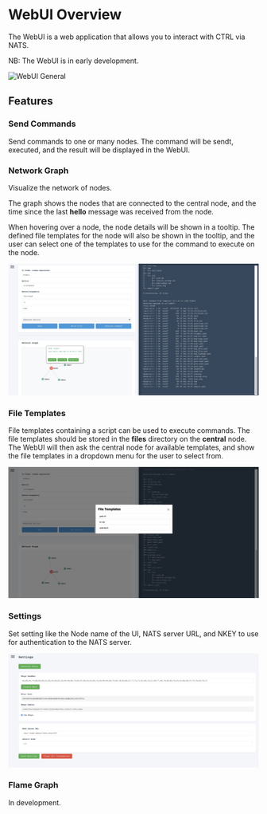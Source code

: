 # WebUI Overview

The WebUI is a web application that allows you to interact with CTRL via NATS.

NB: The WebUI is in early development.

![WebUI General](https://github.com/postmannen/ctrl/blob/main/doc/webui_general.png)

## Features

### Send Commands

Send commands to one or many nodes. The command will be sendt, executed, and the result will be displayed in the WebUI.

### Network Graph

Visualize the network of nodes.

The graph shows the nodes that are connected to the central node, and the time since the last **hello** message was received from the node.

When hovering over a node, the node details will be shown in a tooltip. The defined file templates for the node will also be shown in the tooltip, and the user can select one of the templates to use for the command to execute on the node.

![WebUI Network Graph](https://github.com/postmannen/ctrl/blob/main/doc/webui-network-graph-infobox.png)

### File Templates

File templates containing a script can be used to execute commands. The file templates should be stored in the **files** directory on the **central** node. The WebUI will then ask the central node for available templates, and show the file templates in a dropdown menu for the user to select from.

![WebUI File Templates](https://github.com/postmannen/ctrl/blob/main/doc/webui-file-templates.png)

### Settings

Set setting like the Node name of the UI, NATS server URL, and NKEY to use for authentication to the NATS server.

![WebUI Settings](https://github.com/postmannen/ctrl/blob/main/doc/webui-settings.png)

### Flame Graph

In development.
